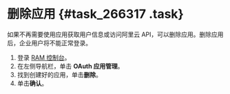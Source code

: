 # 删除应用 {#task_266317 .task}

如果不再需要使用应用获取用户信息或访问阿里云 API，可以删除应用。删除应用后，企业用户将不能正常登录。

1.  登录 [RAM 控制台](https://ram.console.aliyun.com/)。
2.  在左侧导航栏，单击 **OAuth 应用管理**。
3.  找到创建好的应用，单击**删除**。
4.  单击**确认**。

